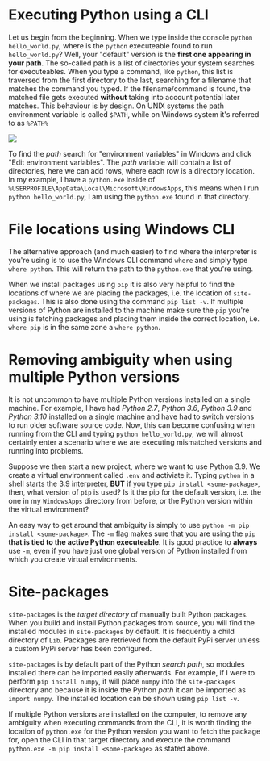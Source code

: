 # Executing Python using a CLI

Let us begin from the beginning. When we type inside the console `python hello_world.py`, where is the `python` executeable found to run `hello_world.py`? Well, your "default" version is the **first one appearing in your path**. The so-called path is a list of directories your system searches for executeables. When you type a command, like `python`, this list is traversed from the first directory to the last, searching for a filename that matches the command you typed. If the filename/command is found, the matched file gets executed **without** taking into account potential later matches. This behaviour is by design. On UNIX systems the path environment variable is called `$PATH`, while on Windows system it's referred to as `%PATH%`

![](./images/environment_variables.png)

To find the *path* search for "environment variables" in Windows and click "Edit environment variables". The *path* variable will contain a list of directories, here we can add rows, where each row is a directory location. In my example, I have a `python.exe` inside of `%USERPROFILE\AppData\Local\Microsoft\WindowsApps`, this means when I run `python hello_world.py`, I am using the `python.exe` found in that directory.

# File locations using Windows CLI

The alternative approach (and much easier) to find where the interpreter is you're using is to use the Windows CLI command `where` and simply type `where python`. This will return the path to the `python.exe` that you're using.

When we install packages using `pip` it is also very helpful to find the locations of where we are placing the packages, i.e. the location of `site-packages`. This is also done using the command `pip list -v`. If multiple versions of Python are installed to the machine make sure the `pip` you're using is fetching packages and placing them inside the correct location, i.e. `where pip` is in the same zone a `where python`.

# Removing ambiguity when using multiple Python versions

It is not uncommon to have multiple Python versions installed on a single machine. For example, I have had *Python 2.7*, *Python 3.6*, *Python 3.9* and *Python 3.10* installed on a single machine and have had to switch versions to run older software source code. Now, this can become confusing when running from the CLI and typing `python hello_world.py`, we will almost certainly enter a scenario where we are executing mismatched versions and running into problems.

Suppose we then start a new project, where we want to use Python 3.9. We create a virtual environment called `.env` and activiate it. Typing `python` in a shell starts the 3.9 interpreter, **BUT** if you type `pip install <some-package>`, then, what version of `pip` is used? Is it the pip for the default version, i.e. the one in my `WindowsApps` directory from before, or the Python version within the virtual environment?

An easy way to get around that ambiguity is simply to use `python -m pip install <some-package>`. The `-m` flag makes sure that you are using the `pip` **that is tied to the active Python executeable**. It is good practice to **always** use `-m`, even if you have just one global version of Python installed from which you create virtual environments.

# Site-packages

`site-packages` is the *target directory* of manually built Python packages. When you build and install Python packages from source, you will find the installed modules in `site-packages` by default. It is frequently a child directory of `Lib`. Packages are retrieved from the default PyPi server unless a custom PyPi server has been configured.

`site-packages` is by default part of the Python *search path*, so modules installed there can be imported easily afterwards. For example, if I were to perform `pip install numpy`, it will place `numpy` into the `site-packages` directory and because it is inside the Python *path* it can be imported as `import numpy`. The installed location can be shown using `pip list -v`.

If multiple Python versions are installed on the computer, to remove any ambiguity when executing commands from the CLI, it is worth finding the location of `python.exe` for the Python version you want to fetch the package for, open the CLI in that target directory and execute the command `python.exe -m pip install <some-package>` as stated above.
